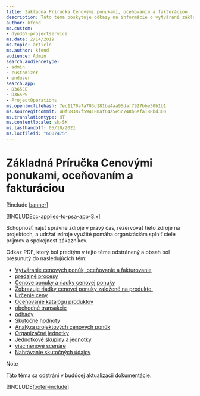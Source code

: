 ```yaml
---
title: Základná Príručka Cenovými ponukami, oceňovaním a fakturáciou
description: Táto téma poskytuje odkazy na informácie o vytváraní základných cenových ponúk, oceňovania a fakturácie v Project Service Automation.
author: kfend
ms.custom:
- dyn365-projectservice
ms.date: 2/14/2019
ms.topic: article
ms.author: kfend
audience: Admin
search.audienceType:
- admin
- customizer
- enduser
search.app:
- D365CE
- D365PS
- ProjectOperations
ms.openlocfilehash: 7ec1170a7a703d181be4aa95daf7927bbe30b1b1
ms.sourcegitcommit: 40f68387f594180af64a5e5c748b6efa188bd300
ms.translationtype: HT
ms.contentlocale: sk-SK
ms.lasthandoff: 05/10/2021
ms.locfileid: "6007475"
---
```

# <a name="basic-guide-to-quoting-pricing-and-billing"></a>Základná Príručka Cenovými ponukami, oceňovaním a fakturáciou

[!include [banner](../../includes/psa-now-project-operations.md)]

[!INCLUDE[cc-applies-to-psa-app-3.x](../../includes/cc-applies-to-psa-app-3x.md)]

Schopnosť nájsť správne zdroje v pravý čas, rezervovať tieto zdroje na projektoch, a udržať zdroje využité pomáha organizáciám splniť ciele príjmov a spokojnosť zákazníkov. 

Odkaz PDF, ktorý bol predtým v tejto téme odstránený a obsah bol presunutý do nasledujúcich tém:

- [Vytváranie cenových ponúk, oceňovanie a fakturovanie](../quote-bill-price.md)
- [predajné procesy](../basic-sales-process.md)
- [Cenove ponuky a riadky cenovej ponuky](../basic-quote-lines.md)
- [Zobrazuje riadky cenovej ponuky založené na produkte.](../product-based-quote-lines.md)
- [Určenie ceny](../basic-pricing.md)
- [Oceňovanie katalógu produktov](../product-catalog-pricing.md)
- [obchodné transakcie](../basic-business-transactions.md)
- [odhady](../estimates.md)
- [Skutočné hodnoty](../actuals.md)
- [Analýza projektových cenových ponúk](../basic-analyzing-quotes.md)
- [Organizačné jednotky](../advanced-organizational.md)
- [Jednotkové skupiny a jednotky](../advanced-units.md)
- [viacmenové scenáre](../advanced-currency.md)
- [Nahrávanie skutočných údajov](../advanced-actuals.md)

> [!NOTE]
> Táto téma sa odstráni v budúcej aktualizácii dokumentácie. 


[!INCLUDE[footer-include](../../includes/footer-banner.md)]
